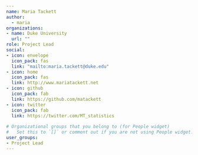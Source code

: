 ```yaml
---
name: Maria Tackett
author: 
  - maria
organizations:
- name: Duke University
  url: ""
role: Project Lead
social:
- icon: envelope
  icon_pack: fas
  link: "mailto:maria.tackett@duke.edu"
- icon: home
  icon_pack: fas
  link: http://www.mariatackett.net
- icon: github
  icon_pack: fab
  link: https://github.com/matackett
- icon: twitter
  icon_pack: fab
  link: https://twitter.com/MT_statistics
  
# Organizational groups that you belong to (for People widget)
#   Set this to `[]` or comment out if you are not using People widget.  
user_groups:
- Project Lead
---
```

